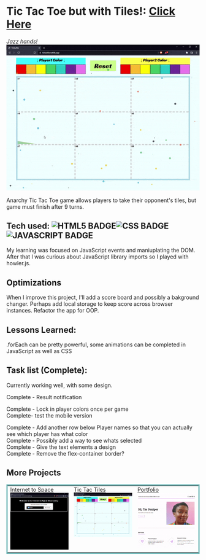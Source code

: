 # Tic Tac Toe but with Tiles!: <a href="https://tictactile.netlify.app/" target="_blank">Click Here</a>
*Jazz hands!*
<a href="https://tictactile.netlify.app/" target="_blank"><img src="https://github.com/Pressedj/pressedj/blob/master/images/tiles.gif?raw=true" /></a>

Anarchy Tic Tac Toe game allows players to take their opponent's tiles, but game must finish after 9 turns.
 
## Tech used: ![HTML5 BADGE](https://img.shields.io/static/v1?label=|&message=HTML5&color=23555f&style=plastic&logo=html5)![CSS BADGE](https://img.shields.io/static/v1?label=|&message=CSS3&color=285f65&style=plastic&logo=css3)![JAVASCRIPT BADGE](https://img.shields.io/static/v1?label=|&message=JAVASCRIPT&color=3c7f5d&style=plastic&logo=javascript)

My learning was focused on JavaScript events and maniuplating the DOM. After that I was curious about JavaScript library imports so I played with howler.js.

## Optimizations
When I improve this project, I'll add a score board and possibly a bakground changer. Perhaps add local storage to keep score across browser instances.
Refactor the app for OOP.

## Lessons Learned:

.forEach can be pretty powerful, some animations can be completed in JavaScript as well as CSS


<!--![tiles](https://user-images.githubusercontent.com/88162896/192046787-d9be4b6d-4f8d-4114-978e-7329efdaa56d.gif) -->

## Task list (Complete): 
 Currently working well, with some design.
<!--- Refactor for OOP
 Complete / Scrapped - Update the score counter -->
Complete -  Result notification  
 

Complete - Lock in player colors once per game  
Complete- test the mobile version  

Complete - Add another row below Player names so that you can actually see which player has what color  
Complete - Possibly add a way to see whats selected  
Complete - Give the text elements a design  
Complete - Remove the flex-container border?  


## More Projects



<table bordercolor="#66b2b2">
  
  <tr>
    <td width="33.3%" valign="top">
<a target="_blank" href="https://github.com/Pressedj/internet2space">Internet to Space</a>
        <br />
      <a target="_blank" href="https://github.com/Pressedj/internet2space">
            <img src="https://github.com/Pressedj/pressedj/blob/master/images/nasa.gif?raw=true" width="100%"  alt="Internet to Space"/>
        </a>
    </td>
    <td width="33.3%" valign="top">
<a target="_blank" href="https://github.com/Pressedj/tictactiles">Tic Tac Tiles</a>
      <br />
        <a target="_blank" href="https://github.com/Pressedj/tictactiles">
          <img src="https://github.com/Pressedj/pressedj/blob/master/images/tiles.gif?raw=true" width="100%" alt="Tic Tac Tiles"/>
        </a>
    </td>
    <td width="33.3%" valign="top">
<a target="_blank" href="https://github.com/Pressedj/portfolio">Portfolio</a>
        <br />
        <a target="_blank" href="https://github.com/Pressedj/portfolio">
          <img src="https://github.com/Pressedj/pressedj/blob/master/images/portfolio.gif?raw=true" width="100%" alt="Portfolio"/>
        </a>
    </td>
  </tr>
</table>
